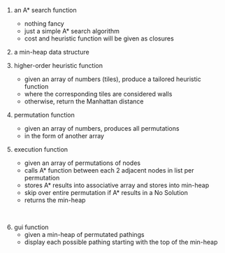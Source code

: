 1. an A* search function
   - nothing fancy
   - just a simple A* search algorithm
   - cost and heuristic function will be given as closures

2. a min-heap data structure

3. higher-order heuristic function
   - given an array of numbers (tiles), produce a tailored heuristic function
   - where the corresponding tiles are considered walls
   - otherwise, return the Manhattan distance

4. permutation function
   - given an array of numbers, produces all permutations
   - in the form of another array

5. execution function
   - given an array of permutations of nodes
   - calls A* function between each 2 adjacent nodes in list per permutation
   - stores A* results into associative array and stores into min-heap
   - skip over entire permutation if A* results in a No Solution
   - returns the min-heap

<br>

6. gui function
   - given a min-heap of permutated pathings
   - display each possible pathing starting with the top of the min-heap

